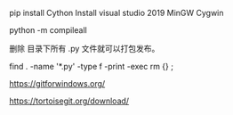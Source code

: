 pip install Cython
Install visual studio 2019
MinGW Cygwin

python -m compileall <src>   
  
删除 <src> 目录下所有 .py 文件就可以打包发布。

find . -name '*.py' -type f -print -exec rm {} \;

https://gitforwindows.org/

https://tortoisegit.org/download/
